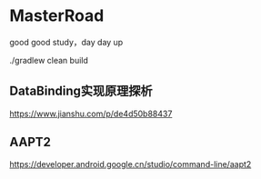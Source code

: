 # MasterRoad
good good study，day day up


./gradlew clean build

## DataBinding实现原理探析  
https://www.jianshu.com/p/de4d50b88437

## AAPT2  
https://developer.android.google.cn/studio/command-line/aapt2

